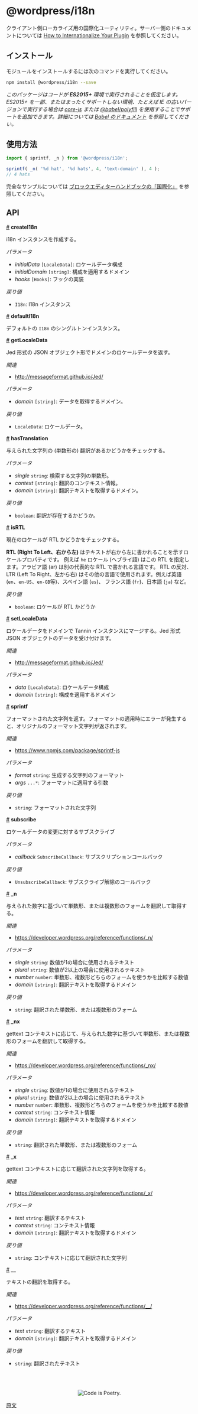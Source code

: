 <!-- 
# Internationalization (i18n)
 -->
# @wordpress/i18n

<!-- 
Internationalization utilities for client-side localization. See [How to Internationalize Your Plugin](https://developer.wordpress.org/plugins/internationalization/how-to-internationalize-your-plugin/) for server-side documentation.
 -->
クライアント側ローカライズ用の国際化ユーティリティ。サーバー側のドキュメントについては [How to Internationalize Your Plugin](https://developer.wordpress.org/plugins/internationalization/how-to-internationalize-your-plugin/) を参照してください。

<!-- 
## Installation

Install the module:
 -->
## インストール

モジュールをインストールするには次のコマンドを実行してください。

```bash
npm install @wordpress/i18n --save
```
<!-- 
_This package assumes that your code will run in an **ES2015+** environment. If you're using an environment that has limited or no support for ES2015+ such as lower versions of IE then using [core-js](https://github.com/zloirock/core-js) or [@babel/polyfill](https://babeljs.io/docs/en/next/babel-polyfill) will add support for these methods. Learn more about it in [Babel docs](https://babeljs.io/docs/en/next/caveats)._
 -->
_このパッケージはコードが **ES2015+** 環境で実行されることを仮定します。ES2015+ を一部、またはまったくサポートしない環境、たとえば IE の古いバージョンで実行する場合は [core-js](https://github.com/zloirock/core-js) または [@babel/polyfill](https://babeljs.io/docs/en/next/babel-polyfill) を使用することでサポートを追加できます。詳細については [Babel のドキュメント](https://babeljs.io/docs/en/next/caveats) を参照してください。_

<!-- 
## Usage
 -->
## 使用方法

```js
import { sprintf, _n } from '@wordpress/i18n';

sprintf( _n( '%d hat', '%d hats', 4, 'text-domain' ), 4 );
// 4 hats
```
<!-- 
For a complete example, see the [Internationalization section of the Block Editor Handbook](https://developer.wordpress.org/block-editor/developers/internationalization/).
 -->

完全なサンプルについては [ブロックエディターハンドブックの「国際化」](https://ja.wordpress.org/team/handbook/block-editor/how-to-guides/internationalization/) を参照してください。

## API

<!-- START TOKEN(Autogenerated API docs) -->

<a name="createI18n" href="#createI18n">#</a> **createI18n**
<!-- 
Create an i18n instance

_Parameters_

-   _initialData_ `[LocaleData]`: Locale data configuration.
-   _initialDomain_ `[string]`: Domain for which configuration applies.
-   _hooks_ `[Hooks]`: Hooks implementation.

_Returns_

-   `I18n`: I18n instance
 -->
i18n インスタンスを作成する。

_パラメータ_

-   _initialData_ `[LocaleData]`: ロケールデータ構成
-   _initialDomain_ `[string]`: 構成を適用するドメイン
-   _hooks_ `[Hooks]`: フックの実装

_戻り値_

-   `I18n`: I18n インスタンス

<a name="defaultI18n" href="#defaultI18n">#</a> **defaultI18n**

<!-- 
Default, singleton instance of `I18n`.
 -->
デフォルトの `I18n` のシングルトンインスタンス。

<a name="getLocaleData" href="#getLocaleData">#</a> **getLocaleData**
<!-- 
Returns locale data by domain in a Jed-formatted JSON object shape.

_Related_

-   <http://messageformat.github.io/Jed/>

_Parameters_

-   _domain_ `[string]`: Domain for which to get the data.

_戻り値_

-   `LocaleData`: Locale data.
 -->
Jed 形式の JSON オブジェクト形でドメインのロケールデータを返す。

_関連_

-   <http://messageformat.github.io/Jed/>

_パラメータ_

-   _domain_ `[string]`: データを取得するドメイン。

_戻り値_

-   `LocaleData`: ロケールデータ。

<a name="hasTranslation" href="#hasTranslation">#</a> **hasTranslation**
<!-- 
Check if there is a translation for a given string (in singular form).

_Parameters_

-   _single_ `string`: Singular form of the string to look up.
-   _context_ `[string]`: Context information for the translators.
-   _domain_ `[string]`: Domain to retrieve the translated text.

_Returns_

-   `boolean`: Whether the translation exists or not.
 -->
与えられた文字列の (単数形の) 翻訳があるかどうかをチェックする。

_パラメータ_

-   _single_ `string`: 検索する文字列の単数形。
-   _context_ `[string]`: 翻訳のコンテキスト情報。
-   _domain_ `[string]`: 翻訳テキストを取得するドメイン。

_戻り値_

-   `boolean`: 翻訳が存在するかどうか。

<a name="isRTL" href="#isRTL">#</a> **isRTL**
<!-- 
Check if current locale is RTL.

**RTL (Right To Left)** is a locale property indicating that text is written from right to left.
For example, the `he` locale (for Hebrew) specifies right-to-left. Arabic (ar) is another common
language written RTL. The opposite of RTL, LTR (Left To Right) is used in other languages,
including English (`en`, `en-US`, `en-GB`, etc.), Spanish (`es`), and French (`fr`).

_Returns_

-   `boolean`: Whether locale is RTL.
 -->
現在のロケールが RTL かどうかをチェックする。

**RTL (Right To Left、右から左)** はテキストが右から左に書かれることを示すロケールプロパティです。
例えば `he` ロケール (ヘブライ語) はこの RTL を指定します。アラビア語 (ar) は別の代表的な RTL で書かれる言語です。
RTL の反対、LTR (Left To Right、左から右) はその他の言語で使用されます。例えば英語 (`en`、`en-US`、`en-GB`等)、スペイン語 (`es`)、
フランス語 (`fr`)、日本語 (`ja`) など。

_戻り値_

-   `boolean`: ロケールが RTL かどうか

<a name="setLocaleData" href="#setLocaleData">#</a> **setLocaleData**
<!-- 
Merges locale data into the Tannin instance by domain. Accepts data in a
Jed-formatted JSON object shape.

_Related_

-   <http://messageformat.github.io/Jed/>

_Parameters_

-   _data_ `[LocaleData]`: Locale data configuration.
-   _domain_ `[string]`: Domain for which configuration applies.
 -->
ロケールデータをドメインで Tannin インスタンスにマージする。Jed 形式 JSON オブジェクトのデータを受け付けます。

_関連_

-   <http://messageformat.github.io/Jed/>

_パラメータ_

-   _data_ `[LocaleData]`: ロケールデータ構成
-   _domain_ `[string]`: 構成を適用するドメイン

<a name="sprintf" href="#sprintf">#</a> **sprintf**
<!-- 
Returns a formatted string. If an error occurs in applying the format, the
original format string is returned.

_Related_

-   <https://www.npmjs.com/package/sprintf-js>

_Parameters_

-   _format_ `string`: The format of the string to generate.
-   _args_ `...*`: Arguments to apply to the format.

_Returns_

-   `string`: The formatted string.
 -->
フォーマットされた文字列を返す。フォーマットの適用時にエラーが発生すると、オリジナルのフォーマット文字列が返されます。

_関連_

-   <https://www.npmjs.com/package/sprintf-js>

_パラメータ_

-   _format_ `string`: 生成する文字列のフォーマット
-   _args_ `...*`: フォーマットに適用する引数

_戻り値_

-   `string`: フォーマットされた文字列

<a name="subscribe" href="#subscribe">#</a> **subscribe**
<!-- 
Subscribes to changes of locale data

_Parameters_

-   _callback_ `SubscribeCallback`: Subscription callback

_Returns_

-   `UnsubscribeCallback`: Unsubscribe callback
 -->
ロケールデータの変更に対するサブスクライブ

_パラメータ_

-   _callback_ `SubscribeCallback`: サブスクリプションコールバック

_戻り値_

-   `UnsubscribeCallback`: サブスクライブ解除のコールバック

<a name="_n" href="#_n">#</a> **\_n**
<!-- 
Translates and retrieves the singular or plural form based on the supplied
number.

_Related_

-   <https://developer.wordpress.org/reference/functions/_n/>

_Parameters_

-   _single_ `string`: The text to be used if the number is singular.
-   _plural_ `string`: The text to be used if the number is plural.
-   _number_ `number`: The number to compare against to use either the singular or plural form.
-   _domain_ `[string]`: Domain to retrieve the translated text.

_Returns_

-   `string`: The translated singular or plural form.
 -->
与えられた数字に基づいて単数形、または複数形のフォームを翻訳して取得する。

_関連_

-   <https://developer.wordpress.org/reference/functions/_n/>

_パラメータ_

-   _single_ `string`: 数値が1の場合に使用されるテキスト
-   _plural_ `string`: 数値が2以上の場合に使用されるテキスト
-   _number_ `number`: 単数形、複数形どちらのフォームを使うかを比較する数値
-   _domain_ `[string]`: 翻訳テキストを取得するドメイン

_戻り値_

-   `string`: 翻訳された単数形、または複数形のフォーム

<a name="_nx" href="#_nx">#</a> **\_nx**
<!-- 
Translates and retrieves the singular or plural form based on the supplied
number, with gettext context.

_Related_

-   <https://developer.wordpress.org/reference/functions/_nx/>

_Parameters_

-   _single_ `string`: The text to be used if the number is singular.
-   _plural_ `string`: The text to be used if the number is plural.
-   _number_ `number`: The number to compare against to use either the singular or plural form.
-   _context_ `string`: Context information for the translators.
-   _domain_ `[string]`: Domain to retrieve the translated text.

_Returns_

-   `string`: The translated singular or plural form.
 -->
gettext コンテキストに応じて、与えられた数字に基づいて単数形、または複数形のフォームを翻訳して取得する。

_関連_

-   <https://developer.wordpress.org/reference/functions/_nx/>

_パラメータ_

-   _single_ `string`: 数値が1の場合に使用されるテキスト
-   _plural_ `string`: 数値が2以上の場合に使用されるテキスト
-   _number_ `number`: 単数形、複数形どちらのフォームを使うかを比較する数値
-   _context_ `string`: コンテキスト情報
-   _domain_ `[string]`: 翻訳テキストを取得するドメイン

_戻り値_

-   `string`: 翻訳された単数形、または複数形のフォーム

<a name="_x" href="#_x">#</a> **\_x**
<!-- 
Retrieve translated string with gettext context.

_Related_

-   <https://developer.wordpress.org/reference/functions/_x/>

_Parameters_

-   _text_ `string`: Text to translate.
-   _context_ `string`: Context information for the translators.
-   _domain_ `[string]`: Domain to retrieve the translated text.

_Returns_

-   `string`: Translated context string without pipe.
 -->
gettext コンテキストに応じて翻訳された文字列を取得する。

_関連_

-   <https://developer.wordpress.org/reference/functions/_x/>

_パラメータ_

-   _text_ `string`: 翻訳するテキスト
-   _context_ `string`: コンテキスト情報
-   _domain_ `[string]`: 翻訳テキストを取得するドメイン

_戻り値_

-   `string`: コンテキストに応じて翻訳された文字列

<a name="__" href="#__">#</a> **\_\_**
<!-- 
Retrieve the translation of text.

_Related_

-   <https://developer.wordpress.org/reference/functions/__/>

_Parameters_

-   _text_ `string`: Text to translate.
-   _domain_ `[string]`: Domain to retrieve the translated text.

_Returns_

-   `string`: Translated text.
 -->
テキストの翻訳を取得する。

_関連_

-   <https://developer.wordpress.org/reference/functions/__/>

_パラメータ_

-   _text_ `string`: 翻訳するテキスト
-   _domain_ `[string]`: 翻訳テキストを取得するドメイン

_戻り値_

-   `string`: 翻訳されたテキスト


<!-- END TOKEN(Autogenerated API docs) -->

<br/><br/><p align="center"><img src="https://s.w.org/style/images/codeispoetry.png?1" alt="Code is Poetry." /></p>

[原文](https://github.com/WordPress/gutenberg/blob/trunk/packages/i18n/README.md)
